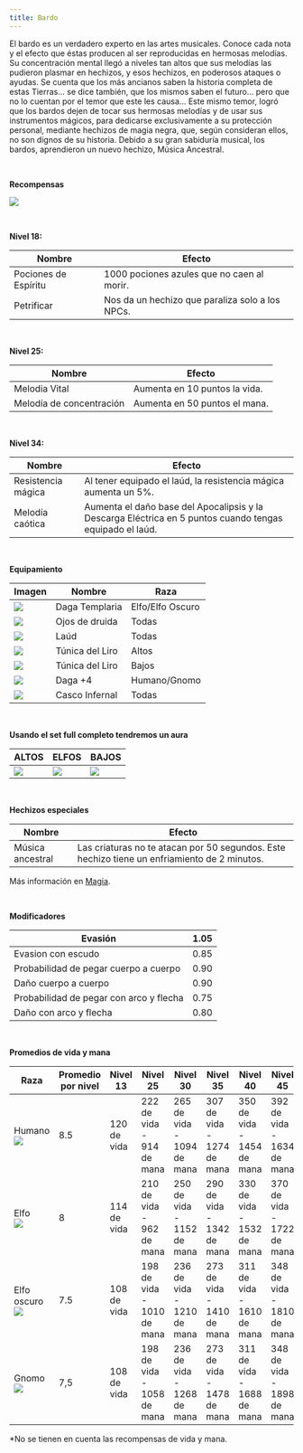 ```yaml
---
title: Bardo
---
```


El bardo es un verdadero experto en las artes musicales. Conoce cada nota y el efecto que éstas producen al ser reproducidas en hermosas melodías. Su concentración mental llegó a niveles tan altos que sus melodías las pudieron plasmar en hechizos, y esos hechizos, en poderosos ataques o ayudas. Se cuenta que los más ancianos saben la historia completa de estas Tierras... se dice también, que los mismos saben el futuro... pero que no lo cuentan por el temor que este les causa... Este mismo temor, logró que los bardos dejen de tocar sus hermosas melodías y de usar sus instrumentos mágicos, para dedicarse exclusivamente a su protección personal, mediante hechizos de magia negra, que, según consideran ellos, no son dignos de su historia. Debido a su gran sabiduría musical, los bardos, aprendieron un nuevo hechizo, Música Ancestral.

<br />

**Recompensas**

![](images/luchador/bardo.PNG)

<br />

**Nivel 18:**

| **Nombre** | **Efecto** |
| --- | --- |
| Pociones de Espíritu | 1000 pociones azules que no caen al morir. |
| Petrificar | Nos da un hechizo que paraliza solo a los NPCs. |

<br/>

**Nivel 25:**

| **Nombre** | **Efecto** |
| --- | --- |
| Melodia Vital | Aumenta en 10 puntos la vida. |
| Melodía de concentración | Aumenta en 50 puntos el mana. |

<br />

**Nivel 34:**

| **Nombre** | **Efecto** |
| --- | --- |
| Resistencia mágica | Al tener equipado el laúd, la resistencia mágica aumenta un 5%. |
| Melodía caótica | Aumenta el daño base del Apocalipsis y la Descarga Eléctrica en 5 puntos cuando tengas equipado el laúd. |

<br />

**Equipamiento**

| **Imagen** | **Nombre** | **Raza** |
| --- | --- | --- |
| ![](images/luchador/bardo/124.png) | Daga Templaria | Elfo/Elfo Oscuro |
| ![](images/luchador/bardo/9561.jpg) | Ojos de druida | Todas |
| ![](images/luchador/bardo/53.png) | Laúd | Todas |
| ![](images/tunicas/299.png) | Túnica del Liro | Altos |
| ![](images/tunicas/300.png) | Túnica del Liro | Bajos |
| ![](images/luchador/bardo/1040.jpg) | Daga +4 | Humano/Gnomo |
| ![](images/luchador/bardo/133.png) | Casco Infernal | Todas |

<br />

**Usando el set full completo tendremos un aura**

| ALTOS | ELFOS | BAJOS |
| --- | --- | --- |
| ![](images/fulles/bardoh.png) | ![](images/fulles/bardoe.png) | ![](images/fulles/bardog.png) |

<br />

**Hechizos especiales**

| **Nombre** | **Efecto** |
| --- | --- |
| Música ancestral | Las criaturas no te atacan por 50 segundos. Este hechizo tiene un enfriamiento de 2 minutos. |

Más información en [Magia](/magia).

<br />

**Modificadores**

| Evasión | 1.05 |
| --- | --- |
| Evasion con escudo | 0.85 |
| Probabilidad de pegar cuerpo a cuerpo | 0.90 |
| Daño cuerpo a cuerpo | 0.90 |
| Probabilidad de pegar con arco y flecha | 0.75 |
| Daño con arco y flecha | 0.80 |

<br />

**Promedios de vida y mana**

| **Raza** | **Promedio por nivel** | **Nivel 13** | **Nivel 25** | **Nivel 30** | **Nivel 35** | **Nivel 40** | **Nivel 45** |
| --- | --- | --- | --- | --- | --- | --- | --- |
| Humano  <br>![](images/razas/cara_humano.png) | 8.5 | 120 de vida | 222 de vida - 914 de mana | 265 de vida - 1094 de mana | 307 de vida - 1274 de mana | 350 de vida - 1454 de mana | 392 de vida - 1634 de mana |
| Elfo  <br>![](images/razas/cara_elfo.png) | 8   | 114 de vida | 210 de vida - 962 de mana | 250 de vida - 1152 de mana | 290 de vida - 1342 de mana | 330 de vida - 1532 de mana | 370 de vida - 1722 de mana |
| Elfo oscuro  <br>![](images/razas/cara_elfooscuro.png) | 7.5 | 108 de vida | 198 de vida - 1010 de mana | 236 de vida - 1210 de mana | 273 de vida - 1410 de mana | 311 de vida - 1610 de mana | 348 de vida - 1810 de mana |
| Gnomo  <br>![](images/razas/cara_gnomo.png) | 7,5 | 108 de vida | 198 de vida - 1058 de mana | 236 de vida - 1268 de mana | 273 de vida - 1478 de mana | 311 de vida - 1688 de mana | 348 de vida - 1898 de mana |

*No se tienen en cuenta las recompensas de vida y mana.
